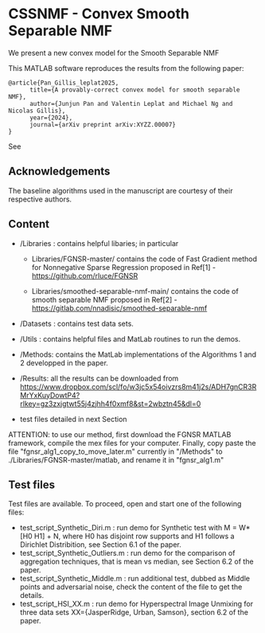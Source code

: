 # CSSNMF - Convex Smooth Separable NMF
We present a new convex model for the Smooth Separable NMF

This MATLAB software reproduces the results from the following paper:

```
@article{Pan_Gillis_leplat2025,
      title={A provably-correct convex model for smooth separable NMF}, 
      author={Junjun Pan and Valentin Leplat and Michael Ng and Nicolas Gillis},
      year={2024},
      journal={arXiv preprint arXiv:XYZZ.00007} 
}
```
See <INSERT ADDRESS> 

## Acknowledgements

The baseline algorithms used in the manuscript are courtesy of their respective authors.


## Content
 
 - /Libraries : contains helpful libaries; in particular
   - Libraries/FGNSR-master/ contains the code of Fast Gradient method for Nonnegative Sparse Regression proposed in Ref[1] - https://github.com/rluce/FGNSR

   - Libraries/smoothed-separable-nmf-main/ contains the code of smooth separable NMF proposed in Ref[2] -  https://gitlab.com/nnadisic/smoothed-separable-nmf
 
 - /Datasets : contains test data sets.

 - /Utils : contains helpful files and MatLab routines to run the demos.
   
 - /Methods: contains the MatLab implementations of the Algorithms 1 and 2 developped in the paper.
 - /Results: all the results can be downloaded from https://www.dropbox.com/scl/fo/w3jc5x54oivzrs8m41j2s/ADH7gnCR3RMrYxKuyDowtP4?rlkey=gz3zxjgtwt55j4zjhh4f0xmf8&st=2wbztn45&dl=0 

 - test files detailed in next Section

ATTENTION: to use our method, first download the FGNSR MATLAB framework, compile the mex files for your computer. Finally, copy paste the file "fgnsr_alg1_copy_to_move_later.m" currently in "/Methods" to ./Libraries/FGNSR-master/matlab, and rename it in "fgnsr_alg1.m"
   
## Test files
 
 Test files are available. To proceed, open and start one of the following files:
 
- test_script_Synthetic_Diri.m : run demo for Synthetic test with M = W*[H0 H1] + N, where H0 has disjoint row supports and H1 follows a Dirichlet Distribition, see Section 6.1 of the paper. 
- test_script_Synthetic_Outliers.m : run demo for the comparison of aggregation techniques, that is mean vs median, see Section 6.2 of the paper. 
- test_script_Synthetic_Middle.m : run additional test, dubbed as Middle points and adversarial noise, check the content of the file to get the details.
- test_script_HSI_XX.m : run demo for Hyperspectral Image Unmixing for three data sets XX={JasperRidge, Urban, Samson}, section 6.2 of the paper.

